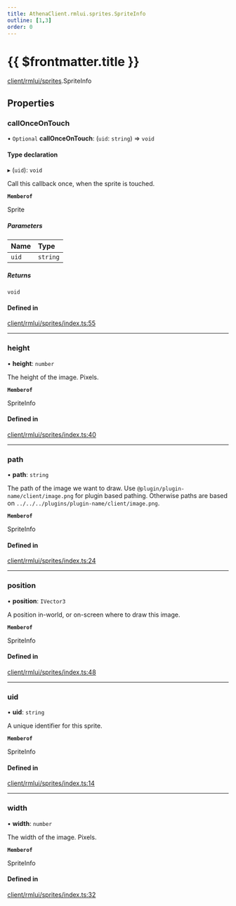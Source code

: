 ```yaml
---
title: AthenaClient.rmlui.sprites.SpriteInfo
outline: [1,3]
order: 0
---
```


# {{ $frontmatter.title }}


[client/rmlui/sprites](../modules/client_rmlui_sprites.md).SpriteInfo

## Properties

### callOnceOnTouch

• `Optional` **callOnceOnTouch**: (`uid`: `string`) => `void`

#### Type declaration

▸ (`uid`): `void`

Call this callback once, when the sprite is touched.

**`Memberof`**

Sprite

##### Parameters

| Name | Type |
| :------ | :------ |
| `uid` | `string` |

##### Returns

`void`

#### Defined in

[client/rmlui/sprites/index.ts:55](https://github.com/Stuyk/altv-athena/blob/9c488f0/src/core/client/rmlui/sprites/index.ts#L55)

___

### height

• **height**: `number`

The height of the image. Pixels.

**`Memberof`**

SpriteInfo

#### Defined in

[client/rmlui/sprites/index.ts:40](https://github.com/Stuyk/altv-athena/blob/9c488f0/src/core/client/rmlui/sprites/index.ts#L40)

___

### path

• **path**: `string`

The path of the image we want to draw.
Use `@plugin/plugin-name/client/image.png` for plugin based pathing.
Otherwise paths are based on `../../../plugins/plugin-name/client/image.png`.

**`Memberof`**

SpriteInfo

#### Defined in

[client/rmlui/sprites/index.ts:24](https://github.com/Stuyk/altv-athena/blob/9c488f0/src/core/client/rmlui/sprites/index.ts#L24)

___

### position

• **position**: `IVector3`

A position in-world, or on-screen where to draw this image.

**`Memberof`**

SpriteInfo

#### Defined in

[client/rmlui/sprites/index.ts:48](https://github.com/Stuyk/altv-athena/blob/9c488f0/src/core/client/rmlui/sprites/index.ts#L48)

___

### uid

• **uid**: `string`

A unique identifier for this sprite.

**`Memberof`**

SpriteInfo

#### Defined in

[client/rmlui/sprites/index.ts:14](https://github.com/Stuyk/altv-athena/blob/9c488f0/src/core/client/rmlui/sprites/index.ts#L14)

___

### width

• **width**: `number`

The width of the image. Pixels.

**`Memberof`**

SpriteInfo

#### Defined in

[client/rmlui/sprites/index.ts:32](https://github.com/Stuyk/altv-athena/blob/9c488f0/src/core/client/rmlui/sprites/index.ts#L32)

